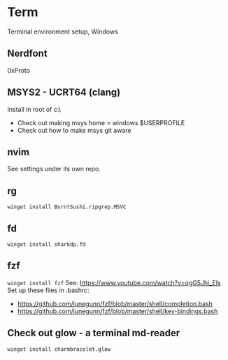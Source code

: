 # Term
Terminal environment setup, Windows

## Nerdfont
0xProto

## MSYS2 - UCRT64 (clang)
Install in root of c:\
- Check out making msys home = windows $USERPROFILE
- Check out how to make msys git aware

## nvim
See settings under its own repo.

## rg
`winget install BurntSushi.ripgrep.MSVC`

## fd
`winget install sharkdp.fd`

## fzf
`winget install fzf`
See: https://www.youtube.com/watch?v=qgG5Jhi_Els
Set up these files in .bashrc:
- https://github.com/junegunn/fzf/blob/master/shell/completion.bash
- https://github.com/junegunn/fzf/blob/master/shell/key-bindings.bash

## Check out glow - a terminal md-reader
`winget install charmbracelet.glow`

